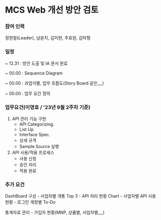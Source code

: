 # MCS Web 개선 방안 검토

### 참여 인력
정현철(Leader), 남윤지, 김미현, 주효원, 김탁형


### 일정
 ~ 12.31 : 방안 도출 및 IA 문서 완료
 
 ~ 00.00 : Sequence Diagram
 
 ~ 00.00 : 과업식별, 업무 흐름도(Story Board 같은,,,,)
 
 ~ 00.00 : 업무 요건 정의
 

### 업무요건(이영효 / '23년 9월 2주차 기준)
1. API 관리 기능 구현
   - API Categorizing.
   - List Up
   - Interface Spec.
   - 상세 규격
   - Sample Source 실행
2. API 사용/적용 프로세스
   - 사용 신청
   - 승인 처리
   - 적용 완료
 

 ### 추가 요건
   DashBoard 구성
     - 사업자별 개통 Top 3
     - API 처리 현황 Chart
     - 사업자별 API 사용현황
     - 로그인 계정별 To-Do
      
   통계자료 관리
     - 가입자 현황(MNP, 상품별, 사업자별,,,,)








